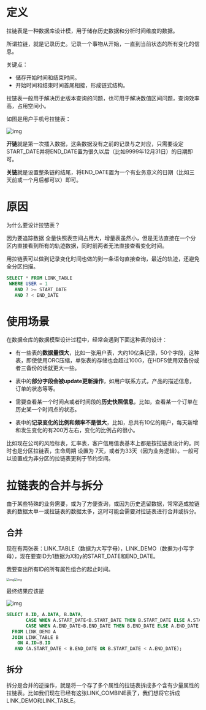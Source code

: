 # 定义

拉链表是一种数据库设计模，用于储存历史数据和分析时间维度的数据。

所谓拉链，就是记录历史。记录一个事物从开始，一直到当前状态的所有变化的信息。

关键点：

- 储存开始时间和结束时间。
- 开始时间和结束时间首尾相接，形成链式结构。

拉链表一般用于解决历史版本查询的问题，也可用于解决数值区间问题，查询效率高，占用空间小。

如图是用户手机号拉链表：

![img](https://gitee.com/luckywind/PigGo/raw/master/image/1353331-20190817131123887-185568146.png)

**开链**就是第一次插入数据，这条数据没有之前的记录与之对应，只需要设定START_DATE并将END_DATE置为很久以后（比如9999年12月31日）的日期即可。

**关链**就是设置整条链的结尾，将END_DATE置为一个有业务意义的日期（比如三天前或一个月后都可以）即可。

# 原因

为什么要设计拉链表？

因为要追踪数据 全量快照表空间占用大，增量表虽然小，但是无法直接在一个分区内直接看到所有的轨迹数据，同时前两者无法直接查看变化时间。

用拉链表可以做到记录变化时间也做的到一条语句直接查询，最近的轨迹，还避免全分区扫描。

```sql
SELECT * FROM LINK_TABLE
 WHERE USER = 1
   AND ? >= START_DATE
   AND ? < END_DATE
```

# 使用场景

在数据仓库的数据模型设计过程中，经常会遇到下面这种表的设计：

- 有一些表的**数据量很大**，比如一张用户表，大约10亿条记录，50个字段，这种表，即使使用ORC压缩，单张表的存储也会超过100G，在HDFS使用双备份或者三备份的话就更大一些。

- 表中的**部分字段会被update更新操作**，如用户联系方式，产品的描述信息，订单的状态等等。
- 需要查看某一个时间点或者时间段的**历史快照信息**，比如，查看某一个订单在历史某一个时间点的状态。
- 表中的**记录变化的比例和频率不是很大**，比如，总共有10亿的用户，每天新增和发生变化的有200万左右，变化的比例占的很小。

比如现在公司的风险标表，汇率表，客户信用值表基本上都是按拉链表设计的。同时也是分区拉链表，生命周期 设置为 7天，或者为33天（因为业务逻辑）。一般可以设置成为非分区的拉链表更利于节约空间。

# 拉链表的合并与拆分

由于某些特殊的业务需要，或为了方便查询，或因为历史遗留数据，常常造成拉链表的数据太单一或拉链表的数据太多，这时可能会需要对拉链表进行合并或拆分。

## 合并

现在有两张表：LINK_TABLE（数据为大写字母），LINK_DEMO（数据为小写字母），现在要查ID为1数据为X和y的START_DATE和END_DATE。

我要查出所有ID的所有属性组合的起止时间。

<img src="https://gitee.com/luckywind/PigGo/raw/master/image/1353331-20190817132641199-449787391.png" alt="img" style="zoom:50%;" /><img src="https://gitee.com/luckywind/PigGo/raw/master/image/1353331-20190817132641199-449787391-20200930154129605.png" alt="img" style="zoom:50%;" />

最终结果应该是

![img](https://gitee.com/luckywind/PigGo/raw/master/image/1353331-20190817132842562-510518392.png)

```sql
SELECT A.ID, A.DATA, B.DATA,
       CASE WHEN A.START_DATE<B.START_DATE THEN B.START_DATE ELSE A.START_DATE END,
       CASE WHEN A.END_DATE>B.END_DATE THEN B.END_DATE ELSE A.END_DATE END
  FROM LINK_DEMO A
  JOIN LINK_TABLE B
    ON A.ID=B.ID
   AND (A.START_DATE < B.END_DATE OR B.START_DATE < A.END_DATE);
```

## 拆分

拆分是合并的逆操作，就是将一个存了多个属性的拉链表拆成多个含有少量属性的拉链表。比如我们现在已经有这张LINK_COMBINE表了，我们想将它拆成LINK_DEMO和LINK_TABLE。

